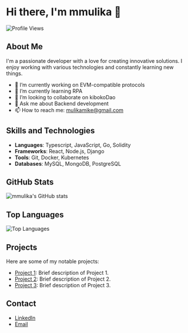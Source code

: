 
# Hi there, I'm mmulika 👋

![Profile Views](https://komarev.com/ghpvc/?username=mmulika&color=blue)

## About Me

I'm a passionate developer with a love for creating innovative solutions. I enjoy working with various technologies and constantly learning new things.

- 🔭 I’m currently working on EVM-compatible protocols 
- 🌱 I’m currently learning RPA
- 👯 I’m looking to collaborate on kibokoDao
- 💬 Ask me about Backend development
- 📫 How to reach me: mulikamike@gmail.com

## Skills and Technologies

- **Languages**: Typescript, JavaScript, Go, Solidity
- **Frameworks**: React, Node.js, Django
- **Tools**: Git, Docker, Kubernetes
- **Databases**: MySQL, MongoDB, PostgreSQL

## GitHub Stats

![mmulika's GitHub stats](https://github-readme-stats.vercel.app/api?username=mmulika&show_icons=true&theme=radical)

## Top Languages

![Top Languages](https://github-readme-stats.vercel.app/api/top-langs/?username=mmulika&layout=compact&theme=radical)

## Projects

Here are some of my notable projects:

- [Project 1](https://github.com/mmulika/project1): Brief description of Project 1.
- [Project 2](https://github.com/mmulika/project2): Brief description of Project 2.
- [Project 3](https://github.com/mmulika/project3): Brief description of Project 3.

## Contact

- [LinkedIn](https://www.linkedin.com/in/mmulika)
- [Email](mailto:mmulika@example.com)
